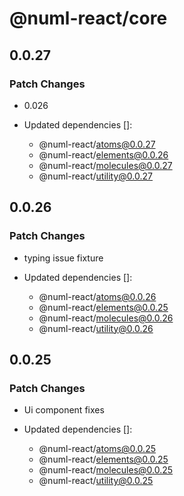 # @numl-react/core

## 0.0.27

### Patch Changes

- 0.026

- Updated dependencies []:
  - @numl-react/atoms@0.0.27
  - @numl-react/elements@0.0.26
  - @numl-react/molecules@0.0.27
  - @numl-react/utility@0.0.27

## 0.0.26

### Patch Changes

- typing issue fixture

- Updated dependencies []:
  - @numl-react/atoms@0.0.26
  - @numl-react/elements@0.0.25
  - @numl-react/molecules@0.0.26
  - @numl-react/utility@0.0.26

## 0.0.25

### Patch Changes

- Ui component fixes

- Updated dependencies []:
  - @numl-react/atoms@0.0.25
  - @numl-react/elements@0.0.25
  - @numl-react/molecules@0.0.25
  - @numl-react/utility@0.0.25
